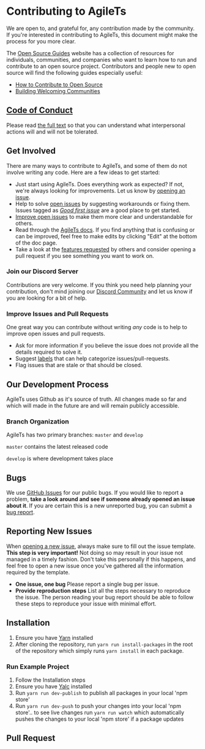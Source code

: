 # Contributing to AgileTs
We are open to, and grateful for, any contribution made by the community. 
If you're interested in contributing to AgileTs, this document might make the process for you more clear.

The [Open Source Guides](https://opensource.guide/) website has a collection of resources for individuals, 
communities, and companies who want to learn how to run and contribute to an open source project. 
Contributors and people new to open source will find the following guides especially useful:

- [How to Contribute to Open Source](https://opensource.guide/how-to-contribute/)
- [Building Welcoming Communities](https://opensource.guide/building-community/)


## [Code of Conduct](https://code.fb.com/codeofconduct)

Please read [the full text](https://code.fb.com/codeofconduct) so that you can understand what interpersonal actions will and will not be tolerated.


## Get Involved
There are many ways to contribute to AgileTs, and some of them do not involve writing any code. 
Here are a few ideas to get started:
- Just start using AgileTs. Does everything work as expected? If not, we're always looking for improvements. Let us know by [opening an issue](#reporting-new-issues).
- Help to solve [open issues](https://github.com/agile-ts/agile/issues) by suggesting workarounds or fixing them.
  Issues tagged as [_Good first issue_](https://github.com/agile-ts/agile/labels/Good%20first%20issue) are a good place to get started.
- [Improve open issues](#improve-issues-and-pull-requests) to make them more clear and understandable for others.
- Read through the [AgileTs docs](https://agile-ts.org/docs). If you find anything that is confusing or can be improved, feel free to  make edits by clicking "Edit" at the bottom of the doc page. 
- Take a look at the [features requested](https://github.com/agile-ts/agile/labels/enhancement) by others and consider opening a pull request if you see something you want to work on.

### Join our Discord Server
Contributions are very welcome. 
If you think you need help planning your contribution, 
don't mind joining our [Discord Community](TODO) and let us know if you are looking for a bit of help.

### Improve Issues and Pull Requests

One great way you can contribute without writing _any_ code is to help to improve open issues and pull requests.

- Ask for more information if you believe the issue does not provide all the details required to solve it.
- Suggest [labels](https://github.com/agile-ts/agile/labels) that can help categorize issues/pull-requests.
- Flag issues that are stale or that should be closed.

## Our Development Process

AgileTs uses Github as it's source of truth. 
All changes made so far and which will made in the future are and will remain publicly accessible.

### Branch Organization

AgileTs has two primary branches: `master` and `develop`

`master` contains the latest released code

`develop` is where development takes place

## Bugs

We use [GitHub Issues](https://github.com/agile-ts/agile/issues) for our public bugs. 
If you would like to report a problem, **take a look around and see if someone already opened an issue about it**. 
If you are certain this is a new unreported bug, you can submit a [bug report](#reporting-new-issues).


## Reporting New Issues

When [opening a new issue](https://github.com/agile-ts/agile/issues/new/choose), always make sure to fill out the issue template. 
**This step is very important!** Not doing so may result in your issue not managed in a timely fashion. 
Don't take this personally if this happens, and feel free to open a new issue once you've gathered all the information required by the template.

- **One issue, one bug** Please report a single bug per issue.
- **Provide reproduction steps** List all the steps necessary to reproduce the issue. The person reading your bug report should be able to follow these steps to reproduce your issue with minimal effort.

## Installation

1. Ensure you have [Yarn](https://yarnpkg.com/) installed
2. After cloning the repository, run `yarn run install-packages` in the root of the repository
   which simply runs `yarn install` in each package.
   
### Run Example Project

1. Follow the Installation steps
2. Ensure you have [Yalc](https://www.google.com/search?client=firefox-b-d&q=yalc) installed
3. Run `yarn run dev-publish` to publish all packages in your local 'npm store'
4. Run `yarn run dev-push` to push your changes into your local 'npm store'..
   to see live changes run `yarn run watch` which automatically pushes the changes to your local 'npm store' if a package updates
   
## Pull Request

   
